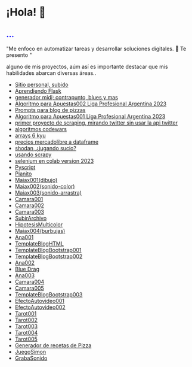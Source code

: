 <!DOCTYPE html>
<html>
<body>
        <h1>¡Hola! 👋</h1>
	<h2 style="color: blue">...</h2>
        <p>"Me enfoco en automatizar tareas y desarrollar soluciones digitales. 🚀 Te presento "</p>
     	<p>alguno de mis proyectos, aúm así es importante destacar que mis habilidades abarcan diversas áreas..</p>
	<ul>
		<li><a href="https://xaldoxxx.com.ar">Sitio personal, subido</a></li>
	        <li><a href="https://xaldoxxx.pythonanywhere.com" target="_blank">Aprendiendo Flask</a></li>
		<li><a href="https://github.com/xaldoxxx/BlockDeNotas/blob/main/mido.ipynb">generador midi; contrapunto, blues y mas</a></li>
		<li><a href="https://github.com/xaldoxxx/BlockDeNotas/blob/main/apuestas004.ipynb">Algoritmo para Apuestas002 Liga Profesional Argentina 2023</a></li>
		<li><a href="https://github.com/xaldoxxx/BlockDeNotas/blob/main/pizzasPrompt.ipynb">Prompts para blog de pizzas</a></li>		
		<li><a href="https://github.com/xaldoxxx/BlockDeNotas/blob/main/apuestas002.ipynb">Algoritmo para Apuestas001 Liga Profesional Argentina 2023</a></li>		
		<li><a href="https://github.com/xaldoxxx/BlockDeNotas/blob/main/snscrape.ipynb">primer proyecto de scraping, mirando twitter sin usar la api twitter</a></li>
		<li><a href="https://github.com/xaldoxxx/BlockDeNotas/blob/main/codewars.ipynb">algoritmos codewars</a></li>
		<li><a href="https://github.com/xaldoxxx/BlockDeNotas/blob/main/arrays6kyu.ipynb">arrays 6 kyu</a></li>
		<li><a href="https://github.com/xaldoxxx/BlockDeNotas/blob/main/mlibre_csv.ipynb">precios mercadolibre a dataframe</a></li>
		<li><a href="https://github.com/xaldoxxx/BlockDeNotas/blob/main/shodanColab.ipynb">shodan, ¿jugando sucio?</a></li>
		<li><a href="https://github.com/xaldoxxx/BlockDeNotas/blob/main/scraPY002.ipynb">usando scrapy</a></li>
		<li><a href="https://github.com/xaldoxxx/BlockDeNotas/blob/main/selenium002.ipynb">selenium en colab version 2023</a></li>                        
		<li><a href="https://xaldoxxx.com.ar/app004" target="_blank">Pyscript</a></li>
	        <li><a href="https://xaldoxxx.com.ar/app005" target="_blank">Pianito</a></li>
	        <li><a href="https://xaldoxxx.com.ar/app006" target="_blank">Maiax001(dibujo)</a></li>
	        <li><a href="https://xaldoxxx.com.ar/app007" target="_blank">Maiax002(sonido-color)</a></li>
	        <li><a href="https://xaldoxxx.com.ar/app008" target="_blank">Maiax003(sonido-arrastra)</a></li>
	        <li><a href="https://xaldoxxx.com.ar/app009" target="_blank">Camara001</a></li>
	        <li><a href="https://xaldoxxx.com.ar/app010" target="_blank">Camara002</a></li>
	        <li><a href="https://xaldoxxx.com.ar/app011" target="_blank">Camara003</a></li>
	        <li><a href="https://xaldoxxx.com.ar/app012" target="_blank">SubirArchivo</a></li>
	        <li><a href="https://xaldoxxx.com.ar/app013" target="_blank">HipotesisMulticolor</a></li>
	        <li><a href="https://xaldoxxx.com.ar/app014" target="_blank">Maiax004(burbujas)</a></li>
	        <li><a href="https://xaldoxxx.com.ar/app015" target="_blank">Ana001</a></li>
	        <li><a href="https://xaldoxxx.com.ar/app016" target="_blank">TemplateBlogHTML</a></li>
	        <li><a href="https://xaldoxxx.com.ar/app017" target="_blank">TemplateBlogBootstrap001</a></li>
	        <li><a href="https://xaldoxxx.com.ar/app019" target="_blank">TemplateBlogBootstrap002</a></li>
	        <li><a href="https://xaldoxxx.com.ar/app020" target="_blank">Ana002</a></li>
	        <li><a href="https://xaldoxxx.com.ar/app021" target="_blank">Blue Drag</a></li>
	        <li><a href="https://xaldoxxx.com.ar/app022" target="_blank">Ana003</a></li>
	        <li><a href="https://xaldoxxx.com.ar/app023" target="_blank">Camara004</a></li>
	        <li><a href="https://xaldoxxx.com.ar/app024" target="_blank">Camara005</a></li>
	        <li><a href="https://xaldoxxx.com.ar/app025" target="_blank">TemplateBlogBootstrap003</a></li>
	        <li><a href="https://xaldoxxx.com.ar/app026" target="_blank">EfectoAutovideo001</a></li>
	        <li><a href="https://xaldoxxx.com.ar/app027" target="_blank">EfectoAutovideo002</a></li>
	        <li><a href="https://xaldoxxx.com.ar/app028" target="_blank">Tarot001</a></li>
	        <li><a href="https://xaldoxxx.com.ar/app029" target="_blank">Tarot002</a></li>
	        <li><a href="https://xaldoxxx.com.ar/app030" target="_blank">Tarot003</a></li>
	        <li><a href="https://xaldoxxx.com.ar/app031" target="_blank">Tarot004</a></li>
	        <li><a href="https://xaldoxxx.com.ar/app033" target="_blank">Tarot005</a></li>
	        <li><a href="https://xaldoxxx.com.ar/app034" target="_blank">Generador de recetas de Pizza</a></li>
	        <li><a href="https://xaldoxxx.com.ar/app035" target="_blank">JuegoSimon</a></li>
	        <li><a href="https://xaldoxxx.com.ar/app037" target="_blank">GrabaSonido</a></li>
	</ul>
</body>
</html>
